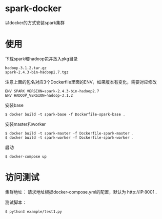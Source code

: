 # spark-docker
以docker的方式安装spark集群

# 使用
下载spark和hadoop包并放入pkg目录
```
hadoop-3.1.2.tar.gz  
spark-2.4.3-bin-hadoop2.7.tgz
```

注意上面的包名对应3个Dockerfile里面的ENV，如果版本有变化，需要对应修改
```
ENV SPARK_VERSION=spark-2.4.3-bin-hadoop2.7
ENV HADOOP_VERSION=hadoop-3.1.2
```

安装base
```
$ docker build -t spark-base -f Dockerfile-spark-base .
```

安装master和worker
```
$ docker build -t spark-master -f Dockerfile-spark-master .
$ docker build -t spark-worker -f Dockerfile-spark-worker .
```

启动
```
$ docker-compose up
```

# 访问测试
集群地址：
请求地址根据docker-compose.yml的配置，默认为 http://IP:8001 .

测试脚本：
```
$ python3 example/test1.py
```
